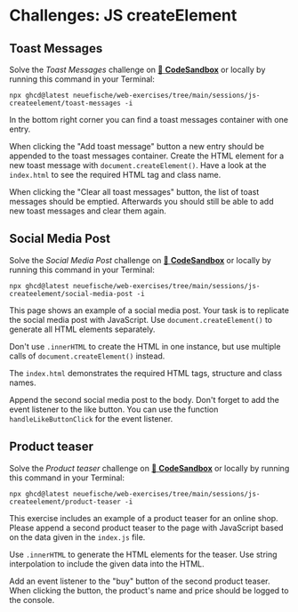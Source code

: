 # Challenges: JS createElement

## Toast Messages

Solve the _Toast Messages_ challenge on
[🔗 **CodeSandbox**](https://codesandbox.io/s/github/neuefische/web-exercises/tree/main/sessions/js-createelement/toast-messages?file=/js/index.js)
or locally by running this command in your Terminal:

```
npx ghcd@latest neuefische/web-exercises/tree/main/sessions/js-createelement/toast-messages -i
```

In the bottom right corner you can find a toast messages container with one entry.

When clicking the "Add toast message" button a new entry should be appended to the toast messages
container. Create the HTML element for a new toast message with `document.createElement()`. Have a
look at the `index.html` to see the required HTML tag and class name.

When clicking the "Clear all toast messages" button, the list of toast messages should be emptied.
Afterwards you should still be able to add new toast messages and clear them again.

## Social Media Post

Solve the _Social Media Post_ challenge on
[🔗 **CodeSandbox**](https://codesandbox.io/s/github/neuefische/web-exercises/tree/main/sessions/js-createelement/social-media-post?file=/js/index.js)
or locally by running this command in your Terminal:

```
npx ghcd@latest neuefische/web-exercises/tree/main/sessions/js-createelement/social-media-post -i
```

This page shows an example of a social media post. Your task is to replicate the social media post
with JavaScript. Use `document.createElement()` to generate all HTML elements separately.

Don't use `.innerHTML` to create the HTML in one instance, but use multiple calls of
`document.createElement()` instead.

The `index.html` demonstrates the required HTML tags, structure and class names.

Append the second social media post to the body. Don't forget to add the event listener to the like
button. You can use the function `handleLikeButtonClick` for the event listener.

## Product teaser

Solve the _Product teaser_ challenge on
[🔗 **CodeSandbox**](https://codesandbox.io/s/github/neuefische/web-exercises/tree/main/sessions/js-createelement/product-teaser?file=/js/index.js)
or locally by running this command in your Terminal:

```
npx ghcd@latest neuefische/web-exercises/tree/main/sessions/js-createelement/product-teaser -i
```

This exercise includes an example of a product teaser for an online shop. Please append a second
product teaser to the page with JavaScript based on the data given in the `index.js` file.

Use `.innerHTML` to generate the HTML elements for the teaser. Use string interpolation to include
the given data into the HTML.

Add an event listener to the "buy" button of the second product teaser. When clicking the button,
the product's name and price should be logged to the console.
